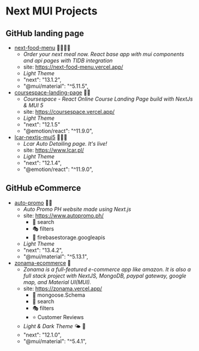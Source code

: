 # Next MUI Projects


## GitHub landing page

* [next-food-menu](https://github.com/nate-mal/next-food-menu) 🥦🍆🥕🌽
  - _Order your next meal now. React base app with mui components and api pages with TIDB integration_
  - site: https://next-food-menu.vercel.app/
  - _Light Theme_
  -  "next": "13.1.2",
  -  "@mui/material": "^5.11.5",
* [coursespace-landing-page](https://github.com/hiriski/coursespace-landing-page) 🥦🍆
  - _Coursespace - React Online Course Landing Page build with NextJs & MUI 5_
  - site: https://coursespace.vercel.app/
  - _Light Theme_
  - "next": "12.1.5"
  - "@emotion/react": "^11.9.0",
* [lcar-nextjs-mui5](https://github.com/filiplipinski/lcar-nextjs-mui5) 🥦🍆🥕
  - _Lcar Auto Detailing page. It's live!_
  - site: https://www.lcar.pl/
  - _Light Theme_
  - "next": "12.1.4",
  - "@emotion/react": "^11.9.0",





## GitHub eCommerce

* [auto-promo](https://github.com/kingdeorayom/auto-promo-ph) 🤠🤩
  - _Auto Promo PH website made using Next.js_
  - site: https://www.autopromo.ph/
    + 🧐 search
    + 🎭 filters
    + 🔳 firebasestorage.googleapis
  - _Light Theme_
  - "next": "13.4.2",
  - "@mui/material": "^5.13.1",
* [zonama-ecommerce](https://github.com/yuxianxu/zonama-ecommerce-Nextjs-MUI) 🤩
  - _Zonama is a full-featured e-commerce app like amazon. It is also a full stack project with NextJS, MongoDB, paypal gateway, google map, and Material UI(MUI)._
  - site: https://zonama.vercel.app/
    + 🎎 mongoose.Schema
    + 🧐 search
    + 🎭 filters
    + ⭐ Customer Reviews
  - _Light & Dark Theme_ 🌤️ 🌚
  - "next": "12.1.0",
  - "@mui/material": "^5.4.1",














